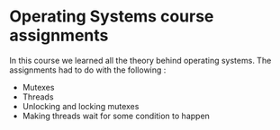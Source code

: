 # Operating Systems course assignments
In this course we learned all the theory behind operating systems. The assignments had to do with the following :
- Mutexes
- Threads
- Unlocking and locking mutexes
- Making threads wait for some condition to happen
